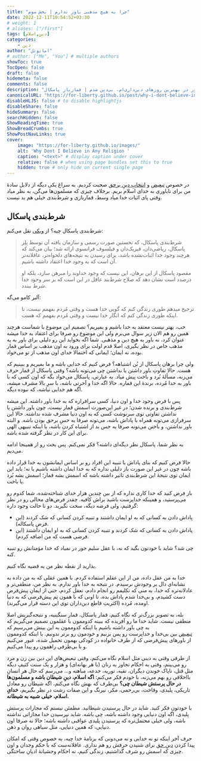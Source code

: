 ```yaml
---
title: "چرا به هیچ مذهبی باور ندارم | بخش سوم"
date: 2022-12-11T10:54:52+03:30
# weight: 1
# aliases: ["/first"]
tags: [دین,اسلام]
categories:
    - دین
author: "امانوئل"
# author: ["Me", "You"] # multiple authors
showToc: true
TocOpen: false
draft: false
hidemeta: false
comments: false
description: "چطور در بهترین روزهای دین‌داری‌ام، بی‌دین شدم | قمارباز پاسکال."
canonicalURL: "https://for-liberty.github.io/post/why-i-dont-believe-in-any-religion-3"
disableHLJS: false # to disable highlightjs
disableShare: false
hideSummary: false
searchHidden: false
ShowReadingTime: true
ShowBreadCrumbs: true
ShowPostNavLinks: true
cover:
    image: "https://for-liberty.github.io/images/" 
    alt: 'Why Dont I Believe in Any Religion '
    caption: "<text>" # display caption under cover
    relative: false # when using page bundles set this to true
    hidden: true # only hide on current single page
---
```


در خصوص
[تبعیض](/post/why-i-dont-believe-in-any-religion-1)
 و 
[انتخابِ دینِ برحق](/post/why-i-dont-believe-in-any-religion-2) 
صحبت کردیم. به سراغ یکی دیگه از دلایل سادهٔ من برای ناباوری به خدای اسلام بریم. برخلاف چیزی که مسلمون‌ها می‌گن، به نظر میاد وقتی پای اثبات خدا میاد وسط، قماربازی و شرط‌بندی خیلی هم بد نیست.

## شرط‌بندی پاسکال
شرط‌بندی پاسکال چیه؟ از 
[ویکی](https://fa.wikipedia.org/wiki/%D8%B4%D8%B1%D8%B7%E2%80%8C%D8%A8%D9%86%D8%AF%DB%8C_%D9%BE%D8%A7%D8%B3%DA%A9%D8%A7%D9%84)
نقل می‌کنم:

> شرط‌بندی پاسکال، که نخستین صورت رسمی و سازمان یافته آن توسط بِلِز پاسکال، ریاضی‌دان، فیزیک‌دان و فیلسوف فرانسوی ارائه شد؛ بیان می‌کند که هرچند وجود خدا اثبات‌نشده باشد، برای رسیدن به نتیجه‌های دلخواه‌تر، عاقلانه‌تر آن است که به وجود خدا اعتقاد داشته باشیم.
> 
> مقصود پاسکال از این برهان، این نیست که وجود خداوند را مبرهن سازد، بلکه او درصدد است نشان دهد که صلاح شرط‌بند عاقل در این است که بر سر وجود خدا شرط ببندد.

آلبر کامو می‌گه:

> ترجیح میدهم طوری زندگی کنم که گویی خدا هست و وقتی مُردم بفهمم نیست، تا اینکه طوری زندگی کنم که انگار خدا نیست و وقتی مُردم بفهمم که هست.

خب، بهتر نیست معتقد به خدا باشیم و بمیریم؟ تصمیم این موضوع با شماست هرچند همین رو هم الان زیر سوال می‌برم ولی این موضوع رو صرفا برای اعتقاد به خدا میشه عنوان کرد، نه باور به هیچ دین و مذهبی. شما اگه بخواید این رو دلیلی برای باور به یه مذهب خاص در نظر بگیری، اصلا قدم اولت برای ورود به اون مذهب بر اساس قمار بوده، نه ایمان؛ ایمانی که احتمالا خدای اون مذهب از تو می‌خواد. 

ولی چرا برهان پاسکال از بُن اشتباهه؟ فرض کنیم که خدایی باشه و ما بمیریم و ببینیم که هست. حالا تفاوتِ باور داشتن یا نداشتن چی می‌تونه باشه؟ وقتی پاسکال از قمار حرف می‌زنه، مسألهٔ بُرد و باخت پیش میاد. به عبارتی، پاسکال می‌خواد بگه که اون کسی که با باور به خدا مُرده، برندهٔ این قماره. حالا اگه خدا و آخرتی باشه، با سرِ بالا مشرف میشه، اگه هم خدایی نباشه، که نبوده دیگه.

پس با فرض وجود خدا و اون دنیا، کسی سرافرازه که به خدا باور داشته. این میشه شرط‌بندی و برنده شدن؛ در غیر این‌صورت اسمش قمار نیست، چون باور داشتن یا نداشتن تفاوتی توی سرنوشت کسی که به اون دنیا مشرف شده نداشته. حالا این سرفرازی می‌تونه همراه با پاداش باشه، می‌تونه صرفا یه حسِ برحق بودن باشه. و البته باور نداشتن، و باختن می‌تونه صرفا یه حس بد از اشتباه کردن باشه، یا اینکه تنبیهی الهی برای این کار در نظر گرفته شده باشه.

به نظر شما، پاسکال نظر دیگه‌ای داشته؟ فکر نمی‌کنم. پس بحث رو از همینجا ادامه می‌دیم. 

حالا فرض کنیم که بنای پاداش یا تنبیه این افراد رو بر اساس ایمانشون به خدا قرار داده باشه چون در غیر این صورت باز دلیلی نداره که به خدا ایمان داشته باشیم یا نه؛ باید این ایمان توی نتیجهٔ این شرط‌بندی تاثیر داشته باشه که اسمش بشه قمار؛ اسمش بشه بُرد یا باخت.

باز فرض کنید که خدا کاری نداره که از بین چندین هزار خدای شناخته‌شده، شما کدوم رو می‌پرستید، و همینکه خداپرست باشید براش کافیه. چقدر فرض‌های محالی رو در نظر گرفتیم، ولی فرضه دیگه، سخت نگیرید. دو تا حالت وجود داره:

- پاداش دادن به کسانی که به او ایمان داشتند و تنبیه کردن کسانی که شک کردند (این فرضِ پاسکاله).
- پاداش دادن به کسانی که شک کردند و تنبیه کردن کسانی که به او ایمان داشتند (این فرضی هست که من اضافه کردم).

چی شد؟ شاید با خودتون بگید که نه، با عقل سلیم جور در نمیاد که خدا مؤمنانش رو تنبیه کنه.

بذارید از نقطه نظر من به قضیه نگاه کنیم.

خدا به من عقل داده، من از این عقلم استفاده کردم. با همین عقلی که به من داده به نشانه‌ای دال بر وجودش نرسیدم. در نتیجه به خدا باور ندارم. به نظر من، منطقی‌تر و عادلانه‌تره که خدا، به منی که تکلیفم رو انجام دادم، تعقل کردم، حتی از ایمانِ پیش‌فرض دست کشیدم، و بی‌خدا شدم پاداش بده، تا اونی که با همون تِم پیش‌فرضی که به دنیا اومده، مُرده (اکثریتِ قاطع دین‌داران توی این دسته قرار می‌گیرند). 

بله، به تصویر بزرگ‌تر که نگاه کنیم، قمار پاسکال، قمار سنگینیه، و نتیجه‌گیریش اصلا منطقی نیست. شاید خدا ما رو آفریده که ببینه کدوممون با عقلمون تصمیم می‌گیریم که به چی باور داشته باشیم یا اینکه کدوممون به این بینش می‌رسیم که  
[تبعیض](/post/why-i-dont-believe-in-any-religion-1) 
بین بی‌خدا و خداپرست رو پس بزنیم و خودمون رو برتر ندونیم. یا اینکه کدوممون از باورهای پیش‌فرضی که از طرف خانواده در کودکی بهمون تحمیل شده، عبور می‌کنیم و با بی‌طرفی راهمون رو پیدا می‌کنیم.

از طرفی وقتی به دینی مثل اسلام نگاه می‌کنم، وقتی تبعیض‌های این دین بین زن و مرد رو می‌بینم، وقتی به احکام تجاوز به زنان (با هر بهانه‌ای) و هزار و یک سنت کثیفِ دیگه مثل قتل، ناپاک خوندن دیگران، تقیه، توریه، خدعه، مباهته و… می‌رسم که حال هر انسانِ بااخلاقی رو بهم می‌زنه، با خودم فکر می‌کنم: **اگه اسلام، دینِ شیطان باشه و مسلمون‌ها در حال پرستش شیطان چی؟** بی‌طرف که بهش نگاه می‌کنم، اگه شیطان رو معادل تاریکی، پلیدی، وقاحت، بی‌رحمی، مکر، نیرنگ و این صفات زشت در نظر بگیریم، **خدایِ اسلام، خیلی شبیه به شیطانه.**

با خودتون فکر کنید. شاید در حال پرستیدن شیطانید. مطمئن نیستم که مجازات پرستش پلیدی، اگه اون دنیایی وجود داشته باشه، چی باشه. شاید نپرسیدن خدا مجازاتی نداشته باشه، ولی خیلی محتمل‌تره که پرستیدن پلیدی عواقبی داشته باشه؛ حالا نه صرفا اون دنیایی، که همین دنیایی، مثل سیاهی روان و ذهن.

حرف آخر اینکه تو نه خدایی و نه می‌دونی که برنامهٔ خدا چیه، به خصوص وقتی که امکان پیدا کردن 
[دینِ حق](/post/why-i-dont-believe-in-any-religion-2) 
برای شنیدن حرفش رو هم نداری. عاقلانه‌ست که با حکم وجدان و اون چیزی که اسمش رو شرف گذاشتیم، زندگی کنیم، نه احکام وحشیانهٔ ادیانِ ساختگی.
